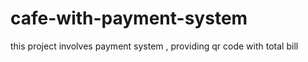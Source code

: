 # cafe-with-payment-system
this project involves payment system , providing qr code with total bill 
